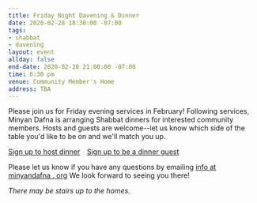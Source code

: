 ```yaml
---
title: Friday Night Davening & Dinner
date: 2020-02-28 18:30:00 -07:00
tags:
- shabbat
- davening
layout: event
allday: false
end-date: 2020-02-28 21:00:00 -07:00
time: 6:30 pm
venue: Community Member's Home
address: TBA
---
```


Please join us for Friday evening services in February!
Following services, Minyan Dafna is arranging Shabbat dinners for interested community members.
Hosts and guests are welcome--let us know which side of the table you'd like to be on and we'll match you up.

<a href="https://docs.google.com/spreadsheets/d/1alu5RnDNCrhObW7mqTOemndQGEChOv3mjwVSdZYM44c/edit?usp=sharing" style="margin-right: 10px" target="_blank" class="btn btn-primary">Sign up to host dinner</a> <a href="https://docs.google.com/spreadsheets/d/1ym-JwcxnngRmXGvufIrekP0jUvRTHfwz0tuuHoPz9pY/edit?usp=sharing" target="_blank" class="btn btn-secondary">Sign up to be a dinner guest</a>

Please let us know if you have any questions by emailing [info at minyandafna . org](mailto:info@minyandafna.org)
We look forward to seeing you there!

_There may be stairs up to the homes._
